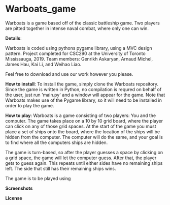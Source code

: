 # Warboats_game


Warboats is a game based off of the classic battleship game. Two players are pitted together in intense naval combat, 
where only one can win.

**Details**:

  Warboats is coded using pythons pygame library, using a MVC design pattern. Project completed for CSC290 at the University of Toronto Mississauga, 2019. Team members: Genrikh Askaryan, Arnaud Michel, James Hau, Kai Li, and Weihao Liao.
  
  Feel free to download and use our work however you please.

**How to install**:
  To install the game, simply clone the Warboats repository. Since the game is written in Python, no compilation is requred on behalf of the user, just run 'main.py' and a window will appear for the game. Note that Warboats makes use of the Pygame library, so it will need to be installed in order to play the game.

**How to play**:
  Warboats is a game consisting of two players: You and the computer. The game takes place on a 10 by 10 grid board, where the player can click on any of those grid spaces. At the start of the game you must place a set of ships onto the board, where the location of the ships will be hidden from the computer. The computer will do the same, and your goal is to find where all the computers ships are hidden.
  
  The game is turn-based, so after the player guesses a space by clicking on a grid space, the game will let the computer guess. After that, the player gets to guess again. This repeats until either sides have no remaining ships left. The side that still has their remaining ships wins. 

  The game is to be played using

**Screenshots**


**License**
